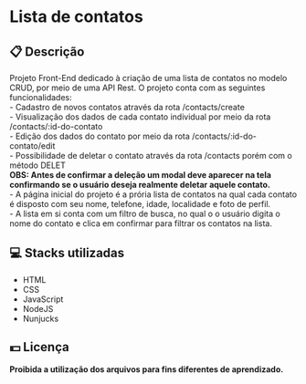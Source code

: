 <h1>Lista de contatos</h1>

<h2>📋 Descrição</h2>
<p>
  Projeto Front-End dedicado à criação de uma lista de contatos no modelo CRUD, por meio de uma API Rest. O projeto conta com as seguintes funcionalidades:
  <br> - Cadastro de novos contatos através da rota /contacts/create
  <br> - Visualização dos dados de cada contato individual por meio da rota /contacts/:id-do-contato
  <br> - Edição dos dados do contato por meio da rota /contacts/:id-do-contato/edit
  <br> - Possibilidade de deletar o contato através da rota /contacts porém com o método DELET
  <br>
  <b>
    OBS: Antes de confirmar a deleção um modal deve aparecer na tela confirmando se o usuário deseja
    realmente deletar aquele contato.
  </b>
  <br> - A página inicial do projeto é a prória lista de contatos na qual cada contato é disposto com seu nome, telefone, idade, localidade e foto de perfil.
  <br> - A lista em si conta com um filtro de busca, no qual o o usuário digita o nome do contato e clica em confirmar para filtrar os contatos na lista.
<p>


<h2> 💻 Stacks utilizadas</h2>
<ul>
 <li>HTML</li>
 <li>CSS</li>
 <li>JavaScript</li>
 <li>NodeJS</li>
 <li>Nunjucks</li>
</ul>
 
<h2> 💵 Licença</h2>
<p><b>Proibida a utilização dos arquivos para fins diferentes de aprendizado.<b></p>
